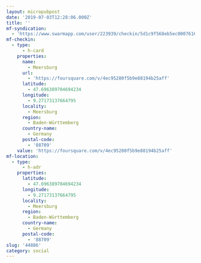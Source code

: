 ```yaml
---
layout: micropubpost
date: '2019-07-03T12:28:06.000Z'
title: ''
mf-syndication:
  - 'https://www.swarmapp.com/user/223939/checkin/5d1c9f568eb5ec0007616803'
mf-checkin:
  - type:
      - h-card
    properties:
      name:
        - Meersburg
      url:
        - 'https://foursquare.com/v/4ec95280f5b9e88194b25aff'
      latitude:
        - 47.696389704694234
      longitude:
        - 9.27173137664795
      locality:
        - Meersburg
      region:
        - Baden-Württemberg
      country-name:
        - Germany
      postal-code:
        - '88709'
    value: 'https://foursquare.com/v/4ec95280f5b9e88194b25aff'
mf-location:
  - type:
      - h-adr
    properties:
      latitude:
        - 47.696389704694234
      longitude:
        - 9.27173137664795
      locality:
        - Meersburg
      region:
        - Baden-Württemberg
      country-name:
        - Germany
      postal-code:
        - '88709'
slug: '44886'
category: social
---
```

